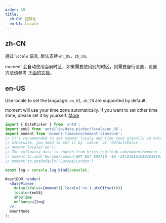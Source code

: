 ```yaml
---
order: 10
title:
  zh-CN: 国际化
  en-US: Locale
---
```


## zh-CN

通过 `locale` 语言, 默认支持 `en_US`，`zh_CN`。

moment 会自动使用当前时区，如果需要使用别的时区，则需要自行设置，设置方法请参考 [下面的文档](http://ant.design/components/date-picker/#DatePicker)。

## en-US

Use locale to set the language. `en_US`, `zh_CN` are supported by default.

moment will use your time zone automatically. If you want to set other time zone, please set it by yourself. [More](http://ant.design/components/date-picker/#DatePicker)


````jsx
import { DatePicker } from 'antd';
import enUS from 'antd/lib/date-picker/locale/en_US';
import moment from 'moment-timezone/moment-timezone';
// It's recommended to set moment locale and time zone globally in entry file,
// otherwise, you need to set it by `value` or `defaultValue`.
// moment.locale('en');
// The following data is copied from https://github.com/moment/moment-timezone/blob/develop/data/packed/latest.json
// moment.tz.add('Europe/London|GMT BST BDST|0 -10 -20|0101010101010101010101010101010101010101010101010121212121210101210101010101010101010101010101010101010101010101010101010101010101010101010101010101010101010101010101010101010101010101010101010101010101010101010101010101010101010101010101010|-2axa0 Rc0 1fA0 14M0 1fc0 1g00 1co0 1dc0 1co0 1oo0 1400 1dc0 19A0 1io0 1io0 WM0 1o00 14o0 1o00 17c0 1io0 17c0 1fA0 1a00 1lc0 17c0 1io0 17c0 1fA0 1a00 1io0 17c0 1io0 17c0 1fA0 1cM0 1io0 17c0 1fA0 1a00 1io0 17c0 1io0 17c0 1fA0 1a00 1io0 1qM0 Dc0 2Rz0 Dc0 1zc0 Oo0 1zc0 Rc0 1wo0 17c0 1iM0 FA0 xB0 1fA0 1a00 14o0 bb0 LA0 xB0 Rc0 1wo0 11A0 1o00 17c0 1fA0 1a00 1fA0 1cM0 1fA0 1a00 17c0 1fA0 1a00 1io0 17c0 1lc0 17c0 1fA0 1a00 1io0 17c0 1io0 17c0 1fA0 1a00 1a00 1qM0 WM0 1qM0 11A0 1o00 WM0 1qM0 WM0 1qM0 WM0 1qM0 WM0 1tA0 IM0 90o0 U00 1tA0 U00 1tA0 U00 1tA0 U00 1tA0 WM0 1qM0 WM0 1qM0 WM0 1tA0 U00 1tA0 U00 1tA0 11z0 1o00 11A0 1o00 11A0 1o00 11A0 1qM0 11A0 1o00 11A0 1o00 11A0 1o00 11A0 1o00 11A0 1qM0 WM0 1qM0 11A0 1o00 11A0 1o00 11A0 1o00 11A0 1o00 11A0 1o00 14o0 1o00 11A0 1o00 11A0 1o00 11A0 1qM0 WM0 1qM0 WM0 1qM0 11A0 1o00 11A0 1o00 11A0 1qM0 WM0 1qM0 WM0 1qM0 WM0 1qM0 11A0 1o00 11A0 1o00 11A0 1qM0 WM0 1qM0 WM0 1qM0 11A0 1o00 11A0 1o00 11A0 1o00 11A0 1qM0 WM0 1qM0 WM0 1qM0 11A0 1o00 11A0 1o00 11A0 1qM0 WM0 1qM0 WM0 1qM0 11A0 1o00 11A0 1o00 11A0 1o00 11A0 1qM0 WM0 1qM0 WM0 1qM0 11A0 1o00 11A0 1o00 11A0 1qM0 WM0 1qM0 WM0 1qM0 WM0 1qM0 11A0 1o00 11A0 1o00|10e6');
// moment.tz.setDefault('Europe/London')

const log = console.log.bind(console);

ReactDOM.render(
  <DatePicker
    defaultValue={moment().locale('en').utcOffset(0)}
    locale={enUS}
    showTime
    onChange={log}
  />,
  mountNode
);
````
